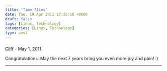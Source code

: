 ```yaml
---
title: 'Time flies'
date: Tue, 19 Apr 2011 17:36:18 +0000
draft: false
tags: [Linux, Technology]
categories: [Linux, Technology]
type: post
---
```



#### 
[Cliff]( "cperry@redhat.com") - <time datetime="2011-05-09 21:09:08">May 1, 2011</time>

Congratulations. May the next 7 years bring you even more joy and pain! :)
<hr />
